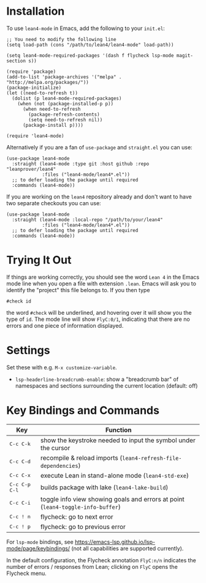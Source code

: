 Installation
============

To use `lean4-mode` in Emacs, add the following to your `init.el`:
```
;; You need to modify the following line
(setq load-path (cons "/path/to/lean4/lean4-mode" load-path))

(setq lean4-mode-required-packages '(dash f flycheck lsp-mode magit-section s))

(require 'package)
(add-to-list 'package-archives '("melpa" . "http://melpa.org/packages/"))
(package-initialize)
(let ((need-to-refresh t))
  (dolist (p lean4-mode-required-packages)
    (when (not (package-installed-p p))
      (when need-to-refresh
        (package-refresh-contents)
        (setq need-to-refresh nil))
      (package-install p))))

(require 'lean4-mode)
```
Alternatively if you are a fan of `use-package` and `straight.el` you
can use:
```
(use-package lean4-mode
  :straight (lean4-mode :type git :host github :repo "leanprover/lean4"
             :files ("lean4-mode/lean4*.el"))
  ;; to defer loading the package until required
  :commands (lean4-mode))
```
If you are working on the `lean4` repository already and don't want to
have two separate checkouts you can use:
```
(use-package lean4-mode
  :straight (lean4-mode :local-repo "/path/to/your/lean4"
             :files ("lean4-mode/lean4*.el"))
  ;; to defer loading the package until required
  :commands (lean4-mode))
```


Trying It Out
=============

If things are working correctly, you should see the word ``Lean 4`` in the
Emacs mode line when you open a file with extension `.lean`. Emacs will ask you
to identify the "project" this file belongs to. If you then type
```lean
#check id
```
the word ``#check`` will be underlined, and hovering over it will show
you the type of ``id``. The mode line will show ``FlyC:0/1``, indicating
that there are no errors and one piece of information displayed.

Settings
========

Set these with e.g. `M-x customize-variable`.

* `lsp-headerline-breadcrumb-enable`: show a "breadcrumb bar" of namespaces and sections surrounding the current location (default: off)

Key Bindings and Commands
=========================

| Key                    | Function                                                                        |
|------------------------|---------------------------------------------------------------------------------|
| <kbd>C-c C-k</kbd>     | show the keystroke needed to input the symbol under the cursor                  |
| <kbd>C-c C-d</kbd>     | recompile & reload imports (`lean4-refresh-file-dependencies`)                  |
| <kbd>C-c C-x</kbd>     | execute Lean in stand-alone mode (`lean4-std-exe`)                              |
| <kbd>C-c C-p C-l</kbd> | builds package with lake (`lean4-lake-build`)                                   |
| <kbd>C-c C-i</kbd>     | toggle info view showing goals and errors at point (`lean4-toggle-info-buffer`) |
| <kbd>C-c ! n</kbd>     | flycheck: go to next error                                                      |
| <kbd>C-c ! p</kbd>     | flycheck: go to previous error                                                  |

For `lsp-mode` bindings, see https://emacs-lsp.github.io/lsp-mode/page/keybindings/ (not all capabilities are supported currently).

In the default configuration, the Flycheck annotation `FlyC:n/n` indicates the
number of errors / responses from Lean; clicking on `FlyC` opens the Flycheck menu.
